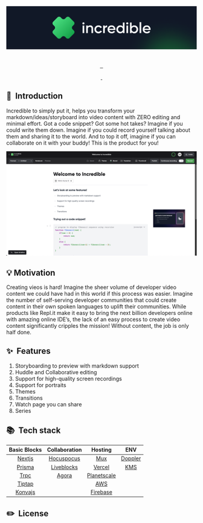 <div align="center">
  <img alt="logo" src="assets/logo.png"/>
</div>

<br/>

<p align="center">
  <a aria-label="Explore documentation" href="https://github.com/IncredibleDevHQ/Incredible/wiki" target="_blank">
    <img alt="" src="https://img.shields.io/badge/Docs-383b40.svg?style=for-the-badge&logo=readthedocs&logoColor=white">
  </a>
  <a aria-label="Report an issue" href="https://github.com/IncredibleDevHQ/Incredible/issues" target="_blank">
      <img alt="" src="https://img.shields.io/badge/Report%20bug-383b40.svg?style=for-the-badge&logo=data:image/png;base64,iVBORw0KGgoAAAANSUhEUgAAAA4AAAAOCAYAAAAfSC3RAAAACXBIWXMAAAsTAAALEwEAmpwYAAAAAXNSR0IArs4c6QAAAARnQU1BAACxjwv8YQUAAADMSURBVHgBjVILDcIwEL0uCJiESsAB4AAHWBgOcEKQgIKBg03B5mBzcLwjd9mlaZu95OWa9r32PiUqgJkj2NJeqKHnDZPs7TF6k6FPdQcVXxGGEMKs+3Oiay0bhAjdJ+jGA+EEvqiOGzjC2PkUO3DhMhZ9IFvf5OvipEm5Gjlzz1fjWWM0HVINjS0EmaZ4zE5HjUszknavgNbPs3EmmdVaMcpZb7/JXjyCI3gpmFc9E43MnGyO/1uQ/oq1XPIE32qS+d5xNngd1cCVT/4DeYu5iXz7pyIAAAAASUVORK5CYII=&logoColor=white">
  </a>
  <a aria-label="Request a feature" href="https://github.com/IncredibleDevHQ/Incredible/discussions" target="_blank">
    <img alt="" src="https://img.shields.io/badge/Request%20Feature-383b40.svg?style=for-the-badge&logo=data:image/png;base64,iVBORw0KGgoAAAANSUhEUgAAAA4AAAAOCAYAAAAfSC3RAAAACXBIWXMAAAsTAAALEwEAmpwYAAAAAXNSR0IArs4c6QAAAARnQU1BAACxjwv8YQUAAACTSURBVHgBlZJtDYYwDIRvKHglTAISJgEJrwQcIAUrOAAH4AAclDYZ4avdxpP0T9dbL7cBBkTkuX4ohYf/XCOdzNLLiTqyaVPWUqxX69VFG5BGRI0m9MjjNeGCPNOrI/5jghazeR0f1jEELZgaKXigUYThOVcp2g0FOGNruA05N6AEFvYxKKn+y0Z57OOXbLzxZX8HqsTUEzggWlEAAAAASUVORK5CYII=&logoColor=white">
  </a>
  <br/>
</p>

<p align="center">
  <a aria-label="Join our community on Discord" href="https://discord.gg/jJQWQs8Fh2" target="_blank">
      <img alt="" src="https://img.shields.io/badge/Join%20our%20community-16a34a.svg?style=for-the-badge&logo=Discord&logoColor=white">
  </a>
  <a aria-label="Follow Incredible on Twitter" href="https://twitter.com/IncredibleDevHQ" target="_blank">
      <img alt="" src="https://img.shields.io/badge/Follow-16a34a.svg?style=for-the-badge&logo=Twitter&logoColor=white">
  </a>
</p>

## 👋 &nbsp;Introduction

Incredible to simply put it, helps you transform your markdown/ideas/storyboard into video content with ZERO editing and minimal effort. Got a code snippet? Got some hot takes? Imagine if you could write them down. Imagine if you could record yourself talking about them and sharing it to the world. And to top it off, imagine if you can collaborate on it with your buddy! This is the product for you!

![Studio Main Page](assets/main.png)

## 💡&nbsp;Motivation

Creating vieos is hard! Imagine the sheer volume of developer video content we could have had in this world if this process was easier. Imagine the number of self-serving developer communities that could create content in their own spoken languages to uplift their communities. While products like Repl.it make it easy to bring the next billion developers online with amazing online IDE’s, the lack of an easy process to create video content significantly cripples the mission! Without content, the job is only half done.

## ✨ &nbsp;Features

1. Storyboarding to preview with markdown support
2. Huddle and Collaborative editing
3. Support for high-quality screen recordings
4. Support for portraits
5. Themes
6. Transitions
7. Watch page you can share
8. Series

## 📚 &nbsp;Tech stack

|                  Basic Blocks                  |                Collaboration                 |                 Hosting                  |                ENV                 |
| :--------------------------------------------: | :------------------------------------------: | :--------------------------------------: | :--------------------------------: |
|  [Nextjs](https://github.com/vercel/next.js)   | [Hocuspocus](https://tiptap.dev/hocuspocus/) |         [Mux](https://mux.com/)          |  [Doppler](https://doppler.com/)   |
|   [Prisma](https://github.com/prisma/prisma)   |     [Liveblocks](https://liveblocks.io/)     |      [Vercel](https://vercel.com/)       | [KMS](https://aws.amazon.com/kms/) |
|      [Trpc](https://github.com/trpc/trpc)      |          [Agora](https://agora.io/)          | [Planetscale](https://planetscale.com/)  |                                    |
| [Tiptap](https://github.com/ueberdosis/tiptap) |                                              |      [AWS](https://aws.amazon.com/)      |                                    |
|  [Konvajs](https://github.com/konvajs/konva)   |                                              | [Firebase](https://firebase.google.com/) |                                    |

## ✏️ &nbsp;License
